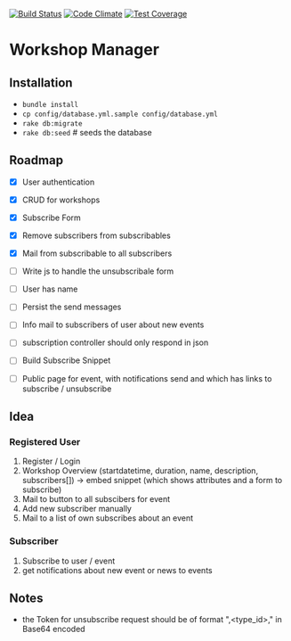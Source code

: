[![Build Status](https://drone.io/github.com/DanielMSchmidt/workshopManager/status.png)](https://drone.io/github.com/DanielMSchmidt/workshopManager/latest)
[![Code Climate](https://codeclimate.com/github/DanielMSchmidt/workshopManager/badges/gpa.svg)](https://codeclimate.com/github/DanielMSchmidt/workshopManager)
[![Test Coverage](https://codeclimate.com/github/DanielMSchmidt/workshopManager/badges/coverage.svg)](https://codeclimate.com/github/DanielMSchmidt/workshopManager)
# Workshop Manager

## Installation

- ```bundle install```
- ```cp config/database.yml.sample config/database.yml```
- ```rake db:migrate```
- ```rake db:seed``` # seeds the database


## Roadmap
- [X] User authentication
- [X] CRUD for workshops
- [X] Subscribe Form
- [X] Remove subscribers from subscribables
- [X] Mail from subscribable to all subscribers
- [ ] Write js to handle the unsubscribale form
- [ ] User has name
- [ ] Persist the send messages
- [ ] Info mail to subscribers of user about new events
- [ ] subscription controller should only respond in json
- [ ] Build Subscribe Snippet
- [ ] Public page for event, with notifications send and which has links to subscribe / unsubscribe


## Idea

### Registered User

1. Register / Login
2. Workshop Overview (startdatetime, duration, name, description, subscribers[])
  -> embed snippet (which shows attributes and a form to subscribe)
3. Mail to button to all subscibers for event
4. Add new subscriber manually
5. Mail to a list of own subscribes about an event

### Subscriber

1. Subscribe to user / event
2. get notifications about new event or news to events


## Notes
- the Token for unsubscribe request should be of format "<type>,<type_id>,<email>" in Base64 encoded

